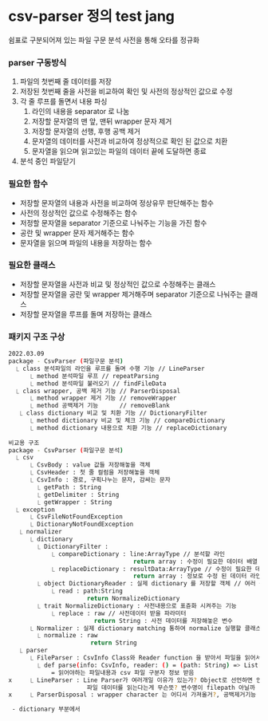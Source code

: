 # csv-parser 정의 test jang 
쉼표로 구분되어져 있는 파일 구문 분석
사전을 통해 오타를 정규화 

### parser 구동방식
1. 파일의 첫번째 줄 데이터를 저장
2. 저장된 첫번째 줄을 사전을 비교하여 확인 및 사전의 정상적인 값으로 수정
3. 각 줄 루프를 돌면서 내용 파싱
   1. 라인의 내용을 separator 로 나눔
   2. 저장할 문자열의 맨 앞, 맨뒤 wrapper 문자 제거
   3. 저장할 문자열의 선행, 후행 공백 제거
   4. 문자열의 데이터를 사전과 비교하여 정상적으로 확인 된 값으로 치환
   5. 문자열을 읽으며 읽고있는 파일의 데이터 끝에 도달하면 종료
4. 분석 중인 파일닫기

### 필요한 함수
- 저장할 문자열의 내용과 사전을 비교하여 정상유무 판단해주는 함수 
- 사전의 정상적인 값으로 수정해주는 함수
- 저정할 문자열을 separator 기준으로 나눠주는 기능을 가진 함수
- 공란 및 wrapper 문자 제거해주는 함수
- 문자열을 읽으며 파일의 내용을 저장하는 함수

### 필요한 클래스
- 저장할 문자열을 사전과 비교 및 정상적인 값으로 수정해주는 클래스
- 저장할 문자열을 공란 및 wrapper 제거해주며 separator 기준으로 나눠주는 클래스
- 저장할 문자열을 루프를 돌며 저장하는 클래스

### 패키지 구조 구상
````bash
2022.03.09
package - CsvParser (파일구문 분석)
  ⎿ class 분석파일의 라인을 루프를 돌며 수행 기능 // LineParser
      ⎿ method 분석파일 루프 // repeatParsing
      ⎿ method 분석파일 불러오기 // findFileData
  ⎿ class wrapper, 공백 제거 기능 // ParserDisposal
      ⎿ method wrapper 제거 기능 // removeWrapper
      ⎿ method 공백제거 기능      // removeBlank
   ⎿ class dictionary 비교 및 치환 기능 // DictionaryFilter
      ⎿ method dictionary 비교 및 체크 기능 // compareDictionary
      ⎿ method dictionary 내용으로 치환 기능 // replaceDictionary
        
비교용 구조
package - CsvParser (파일구문 분석)
  ⎿ csv
      ⎿ CsvBody : value 값들 저장해놓을 객체
      ⎿ CsvHeader : 첫 줄 컬럼을 저장해놓을 객체
      ⎿ CsvInfo : 경로, 구획나누는 문자, 감싸는 문자
        ⎿ getPath : String
        ⎿ getDelimiter : String
        ⎿ getWrapper : String
  ⎿ exception
      ⎿ CsvFileNotFoundException
      ⎿ DictionaryNotFoundException
   ⎿ normalizer
      ⎿ dictionary
        ⎿ DictionaryFilter : 
            ⎿ compareDictionary : line:ArrayType // 분석할 라인
                                   return array : 수정이 필요한 데이터 배열
            ⎿ replaceDictionary : resultData:ArrayType // 수정이 필요한 데이터 배열
                                   return array : 정보로 수정 된 데이터 라인
        ⎿ object DictionaryReader : 실제 dictionary 를 저장할 객체 // 여러 곳에서 사용 되어져서 object ??
            ⎿ read : path:String 
                      return NormalizeDictionary 
        ⎿ trait NormalizeDictionary : 사전내용으로 표쥰화 시켜주는 기능
            ⎿ replace : raw // 사전데이터 받을 파라미터
                        return String : 사전 데이터를 저장해놓은 변수
      ⎿ Normalizer : 실제 dictionary matching 통하여 normalize 실행할 클래스
        ⎿ normalize : raw
                       return String
   ⎿ parser
      ⎿ FileParser : CsvInfo Class와 Reader function 을 받아서 파일을 읽어서 제공하는 function
        ⎿ def parse(info: CsvInfo, reader: () = (path: String) => List[String]): CsvInfo
            = 읽어야하는 파일내용과 csv 파일 구분자 정보 받음
x     ⎿ LineParser : Line Parser가 여러개일 이유가 있는가? Object로 선언하면 안되는 이유
                      파일 데이터를 읽는다는게 무슨뜻? 변수명이 filepath 아닐까
x     ⎿ ParserDisposal : wrapper character 는 어디서 가져올거?, 공백제거기능 왜 별도로 만듬?

 - dictionary 부분에서 
````
